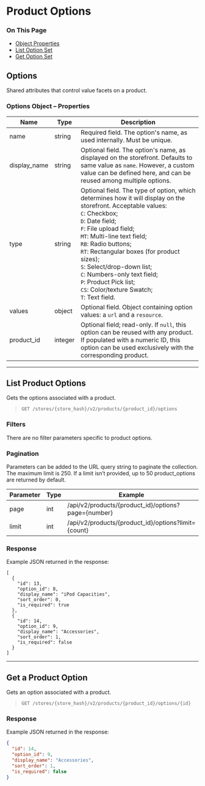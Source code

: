 <h1>Product Options</h1>
<div class="otp" id="no-index">
	<h3> On This Page </h3>
	<ul>
		<li><a href="#v2-option_object-properties">Object Properties</a></li>
		<li><a href="#v2-option-set_list-product-option">List Option Set</a></li>
		<li><a href="#v2-option-set_get-product-option">Get Option Set</a></li>
		</ul>
</div>

<a href='#v2-option_object-properties' aria-hidden='true' class='block-anchor'  id='v2-option_object-properties'><i aria-hidden='true' class='linkify icon'></i></a>

## Options 

Shared attributes that control value facets on a product.

### Options Object – Properties 

| Name | Type | Description |
|---|---|---|
| name | string | Required field. The option's name, as used internally. Must be unique. |
| display_name | string | Optional field. The option's name, as displayed on the storefront. Defaults to same value as `name`. However, a custom value can be defined here, and can be reused among multiple options. |
| type | string | Optional field. The type of option, which determines how it will display on the storefront. Acceptable values: <br> `C`: Checkbox; <br>`D`: Date field; <br>`F`: File upload field; <br>`MT`: Multi-line text field; <br>`RB`: Radio buttons; <br>`RT`: Rectangular boxes (for product sizes); <br>`S`: Select/drop-down list; <br>`C`: Numbers-only text field; <br>`P`: Product Pick list; <br>`CS`: Color/texture Swatch; <br>`T`: Text field.  |
| values | object | Optional field. Object containing option values: a `url` and a `resource`. |
| product_id | integer | Optional field; read-only. If `null`, this option can be reused with any product. If populated with a numeric ID, this option can be used exclusively with the corresponding product. |


---

<a href='#v2-option-set_list-product-option' aria-hidden='true' class='block-anchor'  id='v2-option-set_list-product-option'><i aria-hidden='true' class='linkify icon'></i></a>

## List Product Options 

Gets the options associated with a product.


>`GET /stores/{store_hash}/v2/products/{product_id}/options`

### Filters 

There are no filter parameters specific to product options. 

### Pagination 

Parameters can be added to the URL query string to paginate the collection. The maximum limit is 250. If a limit isn’t provided, up to 50 product_options are returned by default.

| Parameter | Type | Example |
| --- | --- | --- |
| page | int | /api/v2/products/{product_id}/options?page={number} |
| limit | int | /api/v2/products/{product_id}/options?limit={count} |

### Response 

Example JSON returned in the response:

```
[
  {
    "id": 13,
    "option_id": 8,
    "display_name": "iPod Capacities",
    "sort_order": 0,
    "is_required": true
  },
  {
    "id": 14,
    "option_id": 9,
    "display_name": "Accessories",
    "sort_order": 1,
    "is_required": false
  }
]
```

---

<a href='#v2-option-set_get-product-option' aria-hidden='true' class='block-anchor'  id='v2-option-set_get-product-option'><i aria-hidden='true' class='linkify icon'></i></a>

## Get a Product Option 

Gets an option associated with a product.


>`GET /stores/{store_hash}/v2/products/{product_id}/options/{id}`

### Response 

Example JSON returned in the response:

```json
{
  "id": 14,
  "option_id": 9,
  "display_name": "Accessories",
  "sort_order": 1,
  "is_required": false
}
```

